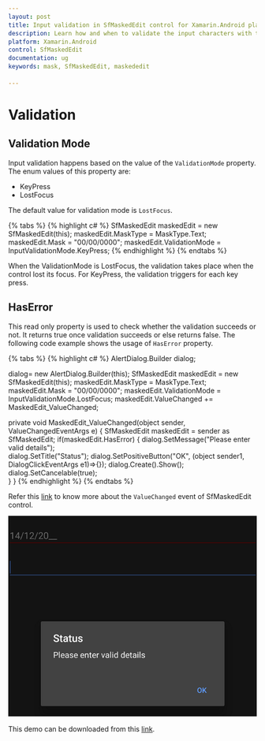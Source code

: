 ```yaml
---
layout: post
title: Input validation in SfMaskedEdit control for Xamarin.Android platform
description: Learn how and when to validate the input characters with the given Mask of SfMaskedEdit control.
platform: Xamarin.Android
control: SfMaskedEdit
documentation: ug 
keywords: mask, SfMaskedEdit, maskededit

---
```




# Validation

## Validation Mode

Input validation happens based on the value of the `ValidationMode` property. The enum values of this property are:

* KeyPress
* LostFocus

The default value for validation mode is `LostFocus`.

{% tabs %}
{% highlight c# %}
SfMaskedEdit maskedEdit = new SfMaskedEdit(this);
maskedEdit.MaskType = MaskType.Text;
maskedEdit.Mask = "00/00/0000";
maskedEdit.ValidationMode = InputValidationMode.KeyPress;
{% endhighlight %}
{% endtabs %}

When the ValidationMode is LostFocus, the validation takes place when the control lost its focus. For KeyPress, the validation triggers for each key press.

## HasError

This read only property is used to check whether the validation succeeds or not. It returns true once validation succeeds or else returns false. The following code example shows the usage of `HasError` property.

{% tabs %}
{% highlight c# %}
AlertDialog.Builder dialog;

dialog= new AlertDialog.Builder(this);
SfMaskedEdit maskedEdit = new SfMaskedEdit(this);
maskedEdit.MaskType = MaskType.Text;
maskedEdit.Mask = "00/00/0000";
maskedEdit.ValidationMode = InputValidationMode.LostFocus;
maskedEdit.ValueChanged += MaskedEdit_ValueChanged;


private void MaskedEdit_ValueChanged(object sender, ValueChangedEventArgs e)
{
    SfMaskedEdit maskedEdit = sender as SfMaskedEdit;
    if(maskedEdit.HasError)
    {
        dialog.SetMessage("Please enter valid details");             
        dialog.SetTitle("Status");
        dialog.SetPositiveButton("OK", (object sender1, DialogClickEventArgs e1)=>{});
        dialog.Create().Show();
        dialog.SetCancelable(true);   
    }
}
{% endhighlight %}
{% endtabs %}


Refer this [link](Events#valuechanged-event) to know more about the `ValueChanged` event of SfMaskedEdit control.

![](SfMaskedEditImages/Validation.png)

This demo can be downloaded from this [link](http://files2.syncfusion.com/Xamarin.Android/Samples/MaskedEdit_Validation.zip).
